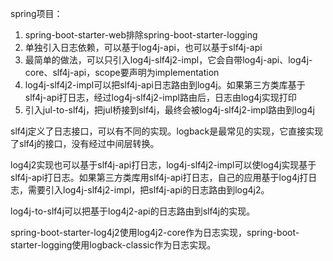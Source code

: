 spring项目：
1. spring-boot-starter-web排除spring-boot-starter-logging
2. 单独引入日志依赖，可以基于log4j-api，也可以基于slf4j-api
3. 最简单的做法，可以只引入log4j-slf4j2-impl，它会自带log4j-api、log4j-core、slf4j-api，scope要声明为implementation
4. log4j-slf4j2-impl可以把slf4j-api日志路由到log4j。如果第三方类库基于slf4j-api打日志，经过log4j-slf4j2-impl路由后，日志由log4j实现打印
5. 引入jul-to-slf4j，把jul桥接到slf4j，最终会被log4j-slf4j2-impl路由到log4j

slf4j定义了日志接口，可以有不同的实现。logback是最常见的实现，它直接实现了slf4j的接口，没有经过中间层转换。

log4j2实现也可以基于slf4j-api打日志，log4j-slf4j2-impl可以使log4j实现基于slf4j-api打日志。如果第三方类库用slf4j-api打日志，自己的应用基于log4j打日志，需要引入log4j-slf4j2-impl，把slf4j-api的日志路由到log4j2。

log4j-to-slf4j可以把基于log4j2-api的日志路由到slf4j的实现。

spring-boot-starter-log4j2使用log4j2-core作为日志实现，spring-boot-starter-logging使用logback-classic作为日志实现。